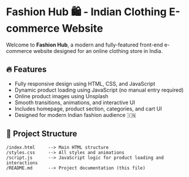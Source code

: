 
# Fashion Hub 🛍️ - Indian Clothing E-commerce Website

Welcome to **Fashion Hub**, a modern and fully-featured front-end e-commerce website designed for an online clothing store in India.

## 🔥 Features
- Fully responsive design using HTML, CSS, and JavaScript
- Dynamic product loading using JavaScript (no manual entry required)
- Online product images using Unsplash
- Smooth transitions, animations, and interactive UI
- Includes homepage, product section, categories, and cart UI
- Designed for modern Indian fashion audience 🇮🇳

## 📁 Project Structure
```
/index.html     --> Main HTML structure
/styles.css     --> All styles and animations
/script.js      --> JavaScript logic for product loading and interactions
/README.md      --> Project documentation (this file)



